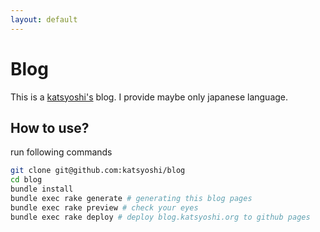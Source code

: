 ```yaml
---
layout: default
---
```


# Blog
This is a [katsyoshi's](https://github.com/katsyoshi) blog.
I provide maybe only japanese language.

## How to use?

run following commands

```sh
git clone git@github.com:katsyoshi/blog
cd blog
bundle install
bundle exec rake generate # generating this blog pages
bundle exec rake preview # check your eyes
bundle exec rake deploy # deploy blog.katsyoshi.org to github pages
```
